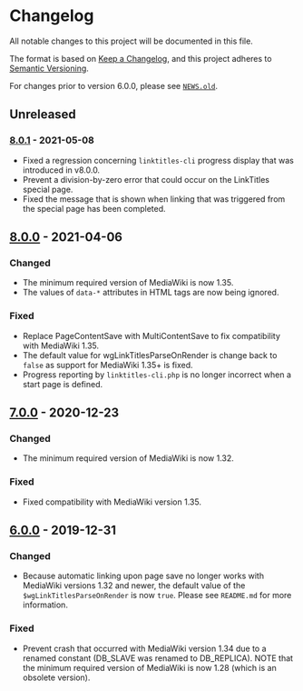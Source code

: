 # Changelog

All notable changes to this project will be documented in this file.

The format is based on [Keep a Changelog](https://keepachangelog.com/en/1.0.0/),
and this project adheres to [Semantic Versioning](https://semver.org/spec/v2.0.0.html).

For changes prior to version 6.0.0, please see [`NEWS.old`](news.old).

## Unreleased

### [8.0.1][] - 2021-05-08

- Fixed a regression concerning `linktitles-cli` progress display that was
  introduced in v8.0.0.
- Prevent a division-by-zero error that could occur on the LinkTitles special
  page.
- Fixed the message that is shown when linking that was triggered from the
  special page has been completed.

## [8.0.0][] - 2021-04-06

### Changed

- The minimum required version of MediaWiki is now 1.35.
- The values of `data-*` attributes in HTML tags are now being ignored.

### Fixed

- Replace PageContentSave with MultiContentSave to fix compatibility with MediaWiki 1.35.
- The default value for wgLinkTitlesParseOnRender is change back to `false` as support
  for MediaWiki 1.35+ is fixed.
- Progress reporting by `linktitles-cli.php` is no longer incorrect when a start
  page is defined.

## [7.0.0][] - 2020-12-23

### Changed

- The minimum required version of MediaWiki is now 1.32.

### Fixed

- Fixed compatibility with MediaWiki version 1.35.

## [6.0.0][] - 2019-12-31

### Changed

- Because automatic linking upon page save no longer works with MediaWiki
  versions 1.32 and newer, the default value of the `$wgLinkTitlesParseOnRender`
  is now `true`. Please see `README.md` for more information.

### Fixed

- Prevent crash that occurred with MediaWiki version 1.34 due to a renamed
  constant (DB_SLAVE was renamed to DB_REPLICA). NOTE that the minimum
  required version of MediaWiki is now 1.28 (which is an obsolete version).

[8.0.1]: https://github.com/bovender/LinkTitles/releases/tag/v8.0.1
[8.0.0]: https://github.com/bovender/LinkTitles/releases/tag/v8.0.0
[7.0.0]: https://github.com/bovender/LinkTitles/releases/tag/v7.0.0
[6.0.0]: https://github.com/bovender/LinkTitles/releases/tag/v6.0.0
